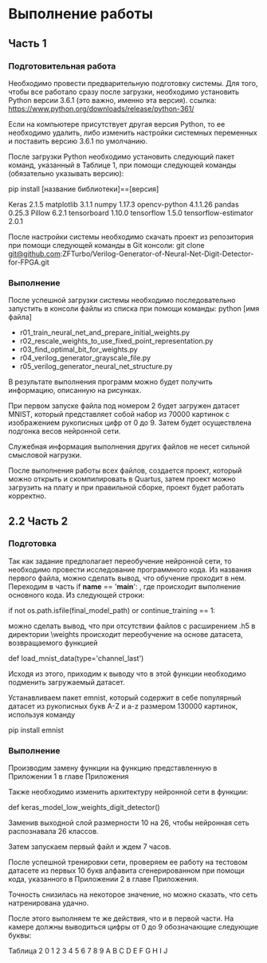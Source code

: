 # Выполнение работы
## Часть 1
### Подготовительная работа
Необходимо провести предварительную подготовку системы. Для того, чтобы все работало сразу после загрузки, необходимо установить Python версии 3.6.1 (это важно, именно эта версия). 
ссылка: https://www.python.org/downloads/release/python-361/

Если на компьютере присутствует другая версия Python, то ее необходимо удалить, либо изменить настройки системных переменных и поставить версию 3.6.1 по умолчанию.

После загрузки Python необходимо установить следующий пакет команд, указанный в Таблице 1, при помощи следующей команды (обязательно указывать версию):

pip install [название библиотеки]==[версия]

Keras 2.1.5
matplotlib 3.1.1
numpy 1.17.3
opencv-python 4.1.1.26
pandas 0.25.3
Pillow 6.2.1
tensorboard 1.10.0
tensorflow 1.5.0
tensorflow-estimator 2.0.1

После настройки системы необходимо скачать проект из репозитория при помощи следующей команды в Git консоли:
git clone git@github.com:ZFTurbo/Verilog-Generator-of-Neural-Net-Digit-Detector-for-FPGA.git

### Выполнение
После успешной загрузки системы необходимо последовательно запустить в консоли файлы из списка при помощи команды:
python [имя файла]
- r01_train_neural_net_and_prepare_initial_weights.py
- r02_rescale_weights_to_use_fixed_point_representation.py
- r03_find_optimal_bit_for_weights.py
- r04_verilog_generator_grayscale_file.py
- r05_verilog_generator_neural_net_structure.py

В результате выполнения программ можно будет получить информацию, описанную на рисунках.

При первом запуске файла под номером 2 будет загружен датасет MNIST, который представляет собой набор из 70000 картинок с изображением рукописных цифр от 0 до 9. Затем будет осуществлена подгонка весов нейронной сети.

Служебная информация выполнения других файлов не несет сильной смысловой нагрузки.

После выполнения работы всех файлов, создается проект, который можно открыть и скомпилировать в Quartus, затем проект можно загрузить на плату и при правильной сборке, проект будет работать корректно.

## 2.2 Часть 2
### Подготовка
Так как задание предполагает переобучение нейронной сети, то необходимо провести исследование программного кода. Из названия первого файла, можно сделать вывод, что обучение проходит в нем. Переходим в часть if __name__ == '__main__': , где происходит выполнение основного кода. Из следующей строки:

if not os.path.isfile(final_model_path) or continue_training == 1:

можно сделать вывод, что при отсутствии файлов с расширением .h5 в директории \weights происходит переобучение на основе датасета, возвращаемого функцией

def load_mnist_data(type='channel_last')

Исходя из этого, приходим к выводу что в этой функции необходимо подменить загружаемый датасет.

Устанавливаем пакет emnist, который содержит в себе популярный датасет из рукописных букв A-Z и a-z размером 130000 картинок,  используя команду 

pip install emnist

### Выполнение

Производим замену функции на функцию представленную в Приложении 1 в главе Приложения

Также необходимо изменить архитектуру нейронной сети в функции:

def keras_model_low_weights_digit_detector()

Заменив выходной слой размерности 10 на 26, чтобы нейронная сеть распознавала 26 классов.

Затем запускаем первый файл и ждем 7 часов.

После успешной тренировки сети, проверяем ее работу на тестовом датасете из первых 10 букв алфавита сгенерированном при помощи кода, указанного в Приложении 2 в главе Приложения. 

Точность снизилась на некоторое значение, но можно сказать, что сеть натренирована удачно. 

После этого выполняем те же действия, что и в первой части. На камере должны выводиться цифры от 0 до 9 обозначающие следующие буквы:

Таблица 2
0 1 2 3 4 5 6 7 8 9 
A B C D E F G H I J
